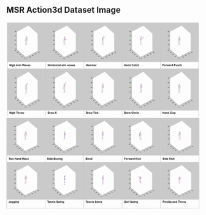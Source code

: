 ## MSR Action3d Dataset Image

![alt text](https://github.com/mirsahib/Project-Andromeda/blob/master/Image/dataset(1-10).gif "Action 1-10")
![alt text](https://github.com/mirsahib/Project-Andromeda/blob/master/Image/dataset(11-20).gif "Action 11-20")
